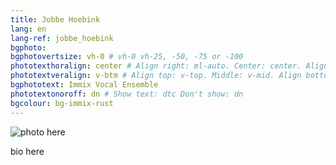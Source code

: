 ```yaml
---
title: Jobbe Hoebink
lang: en
lang-ref: jobbe_hoebink
bgphoto: 
bgphotovertsize: vh-0 # vh-0 vh-25, -50, -75 or -100
phototexthoralign: center # Align right: ml-auto. Center: center. Align left: mr-auto 
phototextveralign: v-btm # Align top: v-top. Middle: v-mid. Align bottom: b-btm 
bgphototext: Immix Vocal Ensemble
phototextonoroff: dn # Show text: dtc Don't show: dn
bgcolour: bg-immix-rust
---
```


<img src="/images/bio_images/" alt="photo here" class="fr w-third ml-auto br-100">

bio here